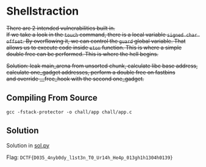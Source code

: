 # Shellstraction

~~There are 2 intended vulnerabilities built in.~~   
~~If we take a look in the `touch` command, there is a local variable `signed char offset`. By overflowing it, we can control the `guard` global variable. That allows us to execute code inside `eton` function. This is where a simple double free can be performed. This is where the hell begins.~~  

~~Solution: leak main_arena from unsorted chunk, calculate libc base address, calculate one_gadget addresses, perform a double free on fastbins \
and override __free_hook with the second one_gadget.~~


## Compiling From Source

`gcc -fstack-protector -o chall/app chall/app.c`

## Solution

Solution in [sol.py](sol.py)

Flag: `DCTF{D035_4nyb0dy_l1st3n_T0_Ur14h_He4p_013gh1h1304h0139}`